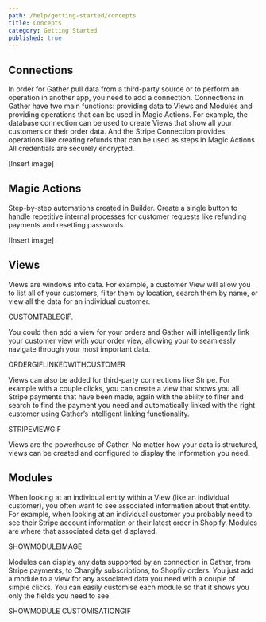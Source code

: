 ```yaml
---
path: /help/getting-started/concepts
title: Concepts
category: Getting Started
published: true
---
```

## Connections

In order for Gather pull data from a third-party source or to perform an operation in another app, you need to add a connection. Connections in Gather have two main functions: providing data to Views and Modules and providing operations that can be used in Magic Actions. For example, the database connection can be used to create Views that show all your customers or their order data. And the Stripe Connection provides operations like creating refunds that can be used as steps in Magic Actions. All credentials are securely encrypted.

\[Insert image]

## Magic Actions

Step-by-step automations created in Builder. Create a single button to handle repetitive internal processes for customer requests like refunding payments and resetting passwords.

\[Insert image]

## Views

Views are windows into data. For example, a customer View will allow you to list all of your customers, filter them by location, search them by name, or view all the data for an individual customer.

CUSTOMTABLEGIF.

You could then add a view for your orders and Gather will intelligently link your customer view with your order view, allowing your to seamlessly navigate through your most important data.

ORDERGIFLINKEDWITHCUSTOMER

Views can also be added for third-party connections like Stripe. For example with a couple clicks, you can create a view that shows you all Stripe payments that have been made, again with the ability to filter and search to find the payment you need and automatically linked with the right customer using Gather’s intelligent linking functionality.

STRIPEVIEWGIF

Views are the powerhouse of Gather. No matter how your data is structured, views can be created and configured to display the information you need.

## Modules

When looking at an individual entity within a View (like an individual customer), you often want to see associated information about that entity. For example, when looking at an individual customer you probably need to see their Stripe account information or their latest order in Shopify. Modules are where that associated data get displayed.

SHOWMODULEIMAGE

Modules can display any data supported by an connection in Gather, from Stripe payments, to Chargify subscriptions, to Shopfiy orders. You just add a module to a view for any associated data you need with a couple of simple clicks. You can easily customise each module so that it shows you only the fields you need to see.

SHOWMODULE CUSTOMISATIONGIF
